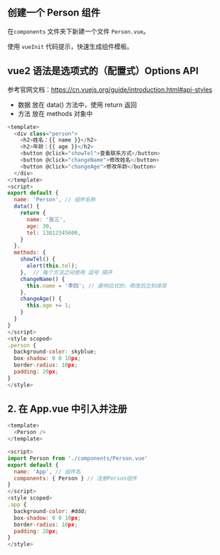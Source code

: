 ## 创建一个 Person 组件

在`components` 文件夹下新建一个文件 `Person.vue`。

使用 `vueInit` 代码提示，快速生成组件模板。

## vue2 语法是选项式的（配置式）Options API

参考官网文档：https://cn.vuejs.org/guide/introduction.html#api-styles

- 数据 放在 data() 方法中，使用 return 返回
- 方法 放在 methods 对象中

```js
<template>
  <div class="person">
    <h2>姓名：{{ name }}</h2>
    <h2>年龄：{{ age }}</h2>
    <button @click="showTel">查看联系方式</button>
    <button @click="changeName">修改姓名</button>
    <button @click="changeAge">修改年龄</button>
  </div>
</template>
<script>
export default {
  name: 'Person', // 组件名称
  data() {
    return {
      name: '张三',
      age: 30,
      tel: 13812345600,
    }
  },
  methods: {
    showTel() {
      alert(this.tel);
    },  // 每个方法之间使用 逗号 隔开
    changeName() {
      this.name = '李四'; // 是响应式的，修改后立刻体现
    },
    changeAge() {
      this.age += 1;
    }
  }
}
</script>
<style scoped>
.person {
  background-color: skyblue;
  box-shadow: 0 0 10px;
  border-radius: 10px;
  padding: 20px;
}
</style>
```

## 2. 在 App.vue 中引入并注册

```js
<template>
  <Person />
</template>

<script>
import Person from './components/Person.vue'
export default {
  name: 'App', // 组件名
  components: { Person } // 注册Person组件
}
</script>
<style scoped>
.app {
  background-color: #ddd;
  box-shadow: 0 0 10px;
  border-radius: 10px;
  padding: 20px;
}
</style>
```
